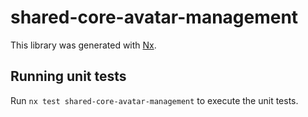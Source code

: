 # shared-core-avatar-management

This library was generated with [Nx](https://nx.dev).

## Running unit tests

Run `nx test shared-core-avatar-management` to execute the unit tests.
